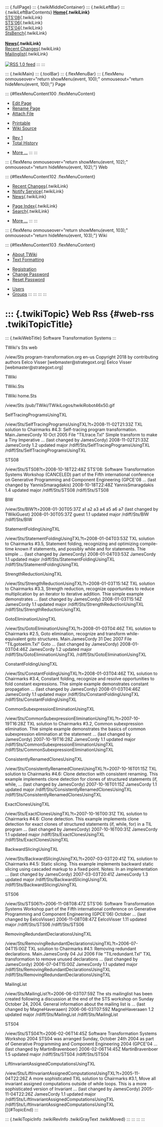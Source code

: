 ::: {.fullPage}
::: {.twikiMiddleContainer}
::: {.twikiLeftBar}
::: {.twikiLeftBarContents}
**[Home](WebHome){.twikiLink}**\
[STS\'08](STS08){.twikiLink}\
[STS\'06](http://www.program-transformation.org/Sts/STS06){.twikiLink}\
[STS\'04](STS04){.twikiLink}\
[StsBench](StsBench){.twikiLink}\
\
**[News](WebNews){.twikiLink}**\
[Recent Changes](WebChanges){.twikiLink}\
[Mailinglist](MailingList){.twikiLink}\
\
[![](../pub/rss.gif "RSS 1.0 feed")](WebRss@skin=rss)
:::
:::

::: {.twikiMain}
::: {.toolBar}
::: {.flexMenuBar}
::: {.flexMenu onmouseover="return showMenu(event, 100);" onmouseout="return hideMenu(event, 100);"}
Page

::: {#flexMenuContent100 .flexMenuContent}
-   [Edit
    Page](http://www.program-transformation.org/edit/Sts/WebRss?t=1536827763)
-   [Rename
    Page](http://www.program-transformation.org/rename/Sts/WebRss)
-   [Attach
    File](http://www.program-transformation.org/attach/Sts/WebRss)

<!-- -->

-   [Printable](http://www.program-transformation.org/view/Sts/WebRss?skin=print.pattern)
-   [Wiki
    Source](http://www.program-transformation.org/view/Sts/WebRss?skin=text&raw=on&contenttype=text/plain)

<!-- -->

-   [Rev
    1](http://www.program-transformation.org/view/Sts/WebRss?rev=1.1)
-   [Total
    History](http://www.program-transformation.org/rdiff/Sts/WebRss)

<!-- -->

-   [More
    \...](http://www.program-transformation.org/oops/Sts/WebRss?template=oopsmore&param1=1.1&param2=1.1)
:::
:::

::: {.flexMenu onmouseover="return showMenu(event, 102);" onmouseout="return hideMenu(event, 102);"}
Web

::: {#flexMenuContent102 .flexMenuContent}
-   [Recent Changes](WebChanges){.twikiLink}
-   [Notify Service](WebNotify){.twikiLink}
-   [News](WebNews){.twikiLink}

<!-- -->

-   [Page Index](WebIndex){.twikiLink}
-   [Search](WebSearch){.twikiLink}

<!-- -->

-   [More
    \...](http://www.program-transformation.org/oops/Sts/WebRss?template=oopsmore&param1=1.1&param2=1.1)
:::
:::

::: {.flexMenu onmouseover="return showMenu(event, 103);" onmouseout="return hideMenu(event, 103);"}
Wiki

::: {#flexMenuContent103 .flexMenuContent}
-   [About
    TWiki](http://www.program-transformation.org/view/TWiki/WebHome)
-   [Text
    Formatting](http://www.program-transformation.org/view/TWiki/TextFormattingRules)

<!-- -->

-   [Registration](http://www.program-transformation.org/view/TWiki/TWikiRegistration)
-   [Change
    Password](http://www.program-transformation.org/view/TWiki/ChangePassword)
-   [Reset
    Password](http://www.program-transformation.org/view/TWiki/ResetPassword)

<!-- -->

-   [Users](http://www.program-transformation.org/view/Main/TWikiUsers)
-   [Groups](http://www.program-transformation.org/view/Main/TWikiGroups)
:::
:::
:::
:::

::: {.twikiTopic}
Web Rss {#web-rss .twikiTopicTitle}
=======

::: {.twikiWebTitle}
Software Transformation Systems
:::

TWiki\'s Sts web

/view/Sts program-transformation.org en-us Copyright 2018 by
contributing authors Eelco Visser \[webmaster\@strategoxt.org\] Eelco
Visser \[webmaster\@strategoxt.org\]

TWiki

TWiki.Sts

TWiki home.Sts

/view/Sts /pub/TWiki/TWikiLogos/twikiRobot46x50.gif

SelfTracingProgramsUsingTXL

/view/Sts/SelfTracingProgramsUsingTXL?t=2008-11-02T21:33Z TXL solution
to Chairmarks \#4.3: Self-tracing program transformation.
Main.JamesCordy 10 Oct 2005 File \"TILtrace.Txl\" Simple transform to
make a Tiny Imperative \... (last changed by JamesCordy)
2008-11-02T21:33Z JamesCordy 1.2 updated major
/rdiff/Sts/SelfTracingProgramsUsingTXL
/rdiff/Sts/SelfTracingProgramsUsingTXL

STS08

/view/Sts/STS08?t=2008-10-18T22:48Z STS\'08: Software Transformation
Systems Workshop (CANCELED) part of the Fifth international conference
on Generative Programming and Component Engineering (GPCE\'08 \... (last
changed by YannisSmaragdakis) 2008-10-18T22:48Z YannisSmaragdakis 1.4
updated major /rdiff/Sts/STS08 /rdiff/Sts/STS08

BlW

/view/Sts/BlW?t=2008-01-30T05:37Z a1 a2 a3 a4 a5 a6 a7 (last changed by
TWikiGuest) 2008-01-30T05:37Z guest 1.1 updated major /rdiff/Sts/BlW
/rdiff/Sts/BlW

StatementFoldingUsingTXL

/view/Sts/StatementFoldingUsingTXL?t=2008-01-04T03:53Z TXL solution to
Chairmarks \#3.5, Statement folding, recognizing and optimizing
compile-time known if statements, and possibly while and for statements.
Thie simple \... (last changed by JamesCordy) 2008-01-04T03:53Z
JamesCordy 1.1 updated major /rdiff/Sts/StatementFoldingUsingTXL
/rdiff/Sts/StatementFoldingUsingTXL

StrengthReductionUsingTXL

/view/Sts/StrengthReductionUsingTXL?t=2008-01-03T15:14Z TXL solution to
Chairmarks \#3.3, Strength reduction, recognize opportunities to reduce
multiplication by an iterator to iterative addition. Thie simple example
demonstrates \... (last changed by JamesCordy) 2008-01-03T15:14Z
JamesCordy 1.1 updated major /rdiff/Sts/StrengthReductionUsingTXL
/rdiff/Sts/StrengthReductionUsingTXL

GotoEliminationUsingTXL

/view/Sts/GotoEliminationUsingTXL?t=2008-01-03T04:46Z TXL solution to
Chairmarks \#2.5, Goto elimination, recognize and transform
while-equivalent goto structures. Main.JamesCordy 31 Dec 2007 File
\"TILgotoelim.Txl\" Goto \... (last changed by JamesCordy)
2008-01-03T04:46Z JamesCordy 1.2 updated major
/rdiff/Sts/GotoEliminationUsingTXL /rdiff/Sts/GotoEliminationUsingTXL

ConstantFoldingUsingTXL

/view/Sts/ConstantFoldingUsingTXL?t=2008-01-03T04:46Z TXL solution to
Chairmarks \#3.4, Constant folding, recognize and resolve opportunities
to fold constant expressions. Thie simple example demonstrates constant
propagation \... (last changed by JamesCordy) 2008-01-03T04:46Z
JamesCordy 1.1 updated major /rdiff/Sts/ConstantFoldingUsingTXL
/rdiff/Sts/ConstantFoldingUsingTXL

CommonSubexpressionEliminationUsingTXL

/view/Sts/CommonSubexpressionEliminationUsingTXL?t=2007-10-19T16:28Z TXL
solution to Chairmarks \#3.2, Common subexpression elimination. Thie
simple example demonstrates the basics of common subexpression
elimination at the statement \... (last changed by JamesCordy)
2007-10-19T16:28Z JamesCordy 1.1 updated major
/rdiff/Sts/CommonSubexpressionEliminationUsingTXL
/rdiff/Sts/CommonSubexpressionEliminationUsingTXL

ConsistentlyRenamedClonesUsingTXL

/view/Sts/ConsistentlyRenamedClonesUsingTXL?t=2007-10-16T01:15Z TXL
solution to Chairmarks \#4.6: Clone detection with consistent renaming.
This example implements clone detection for clones of structured
statements (if, while, \... (last changed by JamesCordy)
2007-10-16T01:15Z JamesCordy 1.1 updated major
/rdiff/Sts/ConsistentlyRenamedClonesUsingTXL
/rdiff/Sts/ConsistentlyRenamedClonesUsingTXL

ExactClonesUsingTXL

/view/Sts/ExactClonesUsingTXL?t=2007-10-16T00:31Z TXL solution to
Chairmarks \#4.6: Clone detection. This example implements clone
detection for exact clones of structured statements (if, while, for) in
a TIL program \... (last changed by JamesCordy) 2007-10-16T00:31Z
JamesCordy 1.1 updated major /rdiff/Sts/ExactClonesUsingTXL
/rdiff/Sts/ExactClonesUsingTXL

BackwardSlicingUsingTXL

/view/Sts/BackwardSlicingUsingTXL?t=2007-03-03T20:41Z TXL solution to
Chairmarks \#4.5: Static slicing. This example implements backward
static slicing using cascaded markup to a fixed point. Notes: In an
implementation \... (last changed by JamesCordy) 2007-03-03T20:41Z
JamesCordy 1.3 updated major /rdiff/Sts/BackwardSlicingUsingTXL
/rdiff/Sts/BackwardSlicingUsingTXL

STS06

/view/Sts/STS06?t=2006-11-08T08:47Z STS\'06: Software Transformation
Systems Workshop part of the Fifth international conference on
Generative Programming and Component Engineering (GPCE\'06) October \...
(last changed by EelcoVisser) 2006-11-08T08:47Z EelcoVisser 1.11 updated
major /rdiff/Sts/STS06 /rdiff/Sts/STS06

RemovingRedundantDeclarationsUsingTXL

/view/Sts/RemovingRedundantDeclarationsUsingTXL?t=2006-07-04T15:00Z TXL
solution to Chairmarks \#4.1: Removing redundant declarations.
Main.JamesCordy 04 Jul 2006 File \"TILredundant.Txl\" TXL transformation
to remove unused declarations \... (last changed by JamesCordy)
2006-07-04T15:00Z JamesCordy 1.1 updated major
/rdiff/Sts/RemovingRedundantDeclarationsUsingTXL
/rdiff/Sts/RemovingRedundantDeclarationsUsingTXL

MailingList

/view/Sts/MailingList?t=2006-06-03T07:59Z The sts mailinglist has been
created following a discussion at the end of the STS workshop on Sunday
October 24, 2004. General information about the mailing list is \...
(last changed by MagneHaveraaen) 2006-06-03T07:59Z MagneHaveraaen 1.2
updated major /rdiff/Sts/MailingList /rdiff/Sts/MailingList

STS04

/view/Sts/STS04?t=2006-02-06T14:45Z Software Transformation Systems
Workshop 2004 STS04 was arranged Sunday, October 24th 2004 as part of
Generative Programming and Component Engineering 2004 (GPCE\'04 \...
(last changed by MartinBravenboer) 2006-02-06T14:45Z MartinBravenboer
1.5 updated major /rdiff/Sts/STS04 /rdiff/Sts/STS04

LiftInvariantAssignedComputationsUsingTXL

/view/Sts/LiftInvariantAssignedComputationsUsingTXL?t=2005-11-04T22:26Z
A more sophisticated TXL solution to Chairmarks \#3.1, Move all
invariant assigned computations outside of while loops. This is a more
sophisticated version of Invariant \... (last changed by JamesCordy)
2005-11-04T22:26Z JamesCordy 1.1 updated major
/rdiff/Sts/LiftInvariantAssignedComputationsUsingTXL
/rdiff/Sts/LiftInvariantAssignedComputationsUsingTXL\
[]{#TopicEnd}
:::

::: {.twikiTopicInfo .twikiRevInfo .twikiGrayText .twikiMoved}
:::
:::
:::
:::
